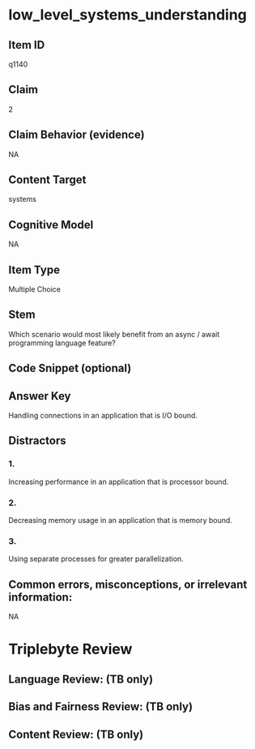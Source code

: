 # low_level_systems_understanding

## Item ID
q1140

## Claim
2

## Claim Behavior (evidence)
NA

## Content Target
systems

## Cognitive Model
NA

## Item Type
Multiple Choice

## Stem
Which scenario would most likely benefit from an async / await programming language feature?

## Code Snippet (optional)


## Answer Key
Handling connections in an application that is I/O bound.

## Distractors

### 1.
Increasing performance in an application that is processor bound.

### 2.
Decreasing memory usage in an application that is memory bound.

### 3.
Using separate processes for greater parallelization.

## Common errors, misconceptions, or irrelevant information:
NA

# Triplebyte Review


## Language Review: (TB only)


## Bias and Fairness Review: (TB only)


## Content Review: (TB only)

